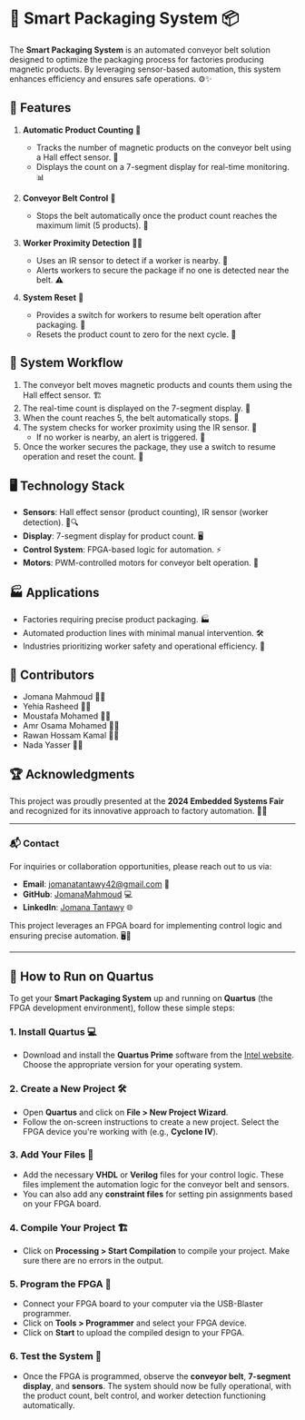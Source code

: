 # 🚀 **Smart Packaging System** 📦

The **Smart Packaging System** is an automated conveyor belt solution designed to optimize the packaging process for factories producing magnetic products. By leveraging sensor-based automation, this system enhances efficiency and ensures safe operations. ⚙️✨

## 🌟 Features

1. **Automatic Product Counting** 🔢
   - Tracks the number of magnetic products on the conveyor belt using a Hall effect sensor. 🧲
   - Displays the count on a 7-segment display for real-time monitoring. 📊

2. **Conveyor Belt Control** 🚂
   - Stops the belt automatically once the product count reaches the maximum limit (5 products). 🚫

3. **Worker Proximity Detection** 👷‍♂️
   - Uses an IR sensor to detect if a worker is nearby. 🤖
   - Alerts workers to secure the package if no one is detected near the belt. ⚠️

4. **System Reset** 🔄
   - Provides a switch for workers to resume belt operation after packaging. 🔄
   - Resets the product count to zero for the next cycle. 🔄

## 🔄 System Workflow

1. The conveyor belt moves magnetic products and counts them using the Hall effect sensor. 🏗️
2. The real-time count is displayed on the 7-segment display. 📱
3. When the count reaches 5, the belt automatically stops. 🛑
4. The system checks for worker proximity using the IR sensor. 📡
   - If no worker is nearby, an alert is triggered. 🔔
5. Once the worker secures the package, they use a switch to resume operation and reset the count. 🔄

## 🖥️ Technology Stack

- **Sensors**: Hall effect sensor (product counting), IR sensor (worker detection). 🧲🔍
- **Display**: 7-segment display for product count. 🖥️
- **Control System**: FPGA-based logic for automation. ⚡
- **Motors**: PWM-controlled motors for conveyor belt operation. 🔄

## 🏭 Applications

- Factories requiring precise product packaging. 🏭
- Automated production lines with minimal manual intervention. 🛠️
- Industries prioritizing worker safety and operational efficiency. 💼

## 🤝 Contributors

- Jomana Mahmoud 👩‍💻  
- Yehia Rasheed 👨‍💻  
- Moustafa Mohamed 👨‍💻  
- Amr Osama Mohamed 👨‍💻  
- Rawan Hossam Kamal 👩‍💻  
- Nada Yasser 👩‍💻  

## 🏆 Acknowledgments

This project was proudly presented at the **2024 Embedded Systems Fair** and recognized for its innovative approach to factory automation. 🏅🎉

---

### 📬 Contact

For inquiries or collaboration opportunities, please reach out to us via:

- **Email**: jomanatantawy42@gmail.com 📧  
- **GitHub**: [JomanaMahmoud](https://github.com/JomanaMahmoud) 💻  
- **LinkedIn**: [Jomana Tantawy](https://www.linkedin.com/in/jomana-tantawy-b516b0315/) 🌐  

This project leverages an FPGA board for implementing control logic and ensuring precise automation. 🖥️🎯

---

## 🏁 How to Run on Quartus

To get your **Smart Packaging System** up and running on **Quartus** (the FPGA development environment), follow these simple steps:

### 1. **Install Quartus** 💻
   - Download and install the **Quartus Prime** software from the [Intel website](https://www.intel.com/content/www/us/en/programmable/downloads/download-center.html). Choose the appropriate version for your operating system.

### 2. **Create a New Project** 🛠️
   - Open **Quartus** and click on **File > New Project Wizard**.
   - Follow the on-screen instructions to create a new project. Select the FPGA device you're working with (e.g., **Cyclone IV**).

### 3. **Add Your Files** 📂
   - Add the necessary **VHDL** or **Verilog** files for your control logic. These files implement the automation logic for the conveyor belt and sensors.
   - You can also add any **constraint files** for setting pin assignments based on your FPGA board.

### 4. **Compile Your Project** 🏗️
   - Click on **Processing > Start Compilation** to compile your project. Make sure there are no errors in the output.

### 5. **Program the FPGA** 🔌
   - Connect your FPGA board to your computer via the USB-Blaster programmer.
   - Click on **Tools > Programmer** and select your FPGA device.
   - Click on **Start** to upload the compiled design to your FPGA.

### 6. **Test the System** 🧪
   - Once the FPGA is programmed, observe the **conveyor belt**, **7-segment display**, and **sensors**. The system should now be fully operational, with the product count, belt control, and worker detection functioning automatically.
